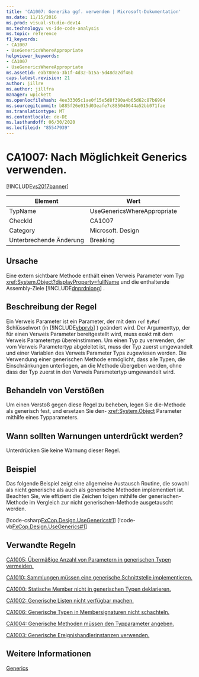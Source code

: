 ```yaml
---
title: 'CA1007: Generika ggf. verwenden | Microsoft-Dokumentation'
ms.date: 11/15/2016
ms.prod: visual-studio-dev14
ms.technology: vs-ide-code-analysis
ms.topic: reference
f1_keywords:
- CA1007
- UseGenericsWhereAppropriate
helpviewer_keywords:
- CA1007
- UseGenericsWhereAppropriate
ms.assetid: eab780ea-3b1f-4d32-b15a-5d48da2df46b
caps.latest.revision: 21
author: jillre
ms.author: jillfra
manager: wpickett
ms.openlocfilehash: 4ee33305c1ae0f15e5d8f390a4b65d62c87b6904
ms.sourcegitcommit: b885f26e015d03eafe7c885040644a52bb071fae
ms.translationtype: MT
ms.contentlocale: de-DE
ms.lasthandoff: 06/30/2020
ms.locfileid: "85547939"
---
```

# <a name="ca1007-use-generics-where-appropriate"></a>CA1007: Nach Möglichkeit Generics verwenden.
[!INCLUDE[vs2017banner](../includes/vs2017banner.md)]

|Element|Wert|
|-|-|
|TypName|UseGenericsWhereAppropriate|
|CheckId|CA1007|
|Category|Microsoft. Design|
|Unterbrechende Änderung|Breaking|

## <a name="cause"></a>Ursache
 Eine extern sichtbare Methode enthält einen Verweis Parameter vom Typ <xref:System.Object?displayProperty=fullName> und die enthaltende Assembly-Ziele [!INCLUDE[dnprdnlong](../includes/dnprdnlong-md.md)] .

## <a name="rule-description"></a>Beschreibung der Regel
 Ein Verweis Parameter ist ein Parameter, der mit dem `ref` `ByRef` Schlüsselwort (in [!INCLUDE[vbprvb](../includes/vbprvb-md.md)] ) geändert wird. Der Argumenttyp, der für einen Verweis Parameter bereitgestellt wird, muss exakt mit dem Verweis Parametertyp übereinstimmen. Um einen Typ zu verwenden, der vom Verweis Parametertyp abgeleitet ist, muss der Typ zuerst umgewandelt und einer Variablen des Verweis Parameter Typs zugewiesen werden. Die Verwendung einer generischen Methode ermöglicht, dass alle Typen, die Einschränkungen unterliegen, an die Methode übergeben werden, ohne dass der Typ zuerst in den Verweis Parametertyp umgewandelt wird.

## <a name="how-to-fix-violations"></a>Behandeln von Verstößen
 Um einen Verstoß gegen diese Regel zu beheben, legen Sie die-Methode als generisch fest, und ersetzen Sie den- <xref:System.Object> Parameter mithilfe eines Typparameters.

## <a name="when-to-suppress-warnings"></a>Wann sollten Warnungen unterdrückt werden?
 Unterdrücken Sie keine Warnung dieser Regel.

## <a name="example"></a>Beispiel
 Das folgende Beispiel zeigt eine allgemeine Austausch Routine, die sowohl als nicht generische als auch als generische Methoden implementiert ist. Beachten Sie, wie effizient die Zeichen folgen mithilfe der generischen-Methode im Vergleich zur nicht generischen-Methode ausgetauscht werden.

 [!code-csharp[FxCop.Design.UseGenerics#1](../snippets/csharp/VS_Snippets_CodeAnalysis/FxCop.Design.UseGenerics/cs/FxCop.Design.UseGenerics.cs#1)]
 [!code-vb[FxCop.Design.UseGenerics#1](../snippets/visualbasic/VS_Snippets_CodeAnalysis/FxCop.Design.UseGenerics/vb/FxCop.Design.UseGenerics.vb#1)]

## <a name="related-rules"></a>Verwandte Regeln
 [CA1005: Übermäßige Anzahl von Parametern in generischen Typen vermeiden.](../code-quality/ca1005-avoid-excessive-parameters-on-generic-types.md)

 [CA1010: Sammlungen müssen eine generische Schnittstelle implementieren.](../code-quality/ca1010-collections-should-implement-generic-interface.md)

 [CA1000: Statische Member nicht in generischen Typen deklarieren.](../code-quality/ca1000-do-not-declare-static-members-on-generic-types.md)

 [CA1002: Generische Listen nicht verfügbar machen.](../code-quality/ca1002-do-not-expose-generic-lists.md)

 [CA1006: Generische Typen in Membersignaturen nicht schachteln.](../code-quality/ca1006-do-not-nest-generic-types-in-member-signatures.md)

 [CA1004: Generische Methoden müssen den Typparameter angeben.](../code-quality/ca1004-generic-methods-should-provide-type-parameter.md)

 [CA1003: Generische Ereignishandlerinstanzen verwenden.](../code-quality/ca1003-use-generic-event-handler-instances.md)

## <a name="see-also"></a>Weitere Informationen
 [Generics](https://msdn.microsoft.com/library/75ea8509-a4ea-4e7a-a2b3-cf72482e9282)
